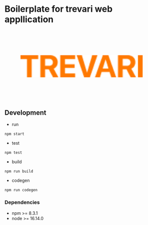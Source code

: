 # Boilerplate for trevari web appllication


<p style='text-align: center; margin: 100px 0;'>
    <img src="./static/images/TREVARI@2x.png" width='400'>
</p>



## Development

- run
```shell
npm start
```
- test
```shell
npm test
```
- build
```shell
npm run build
```
- codegen
```shell
npm run codegen
```


### Dependencies

- npm >= 8.3.1
- node >= 16.14.0
